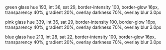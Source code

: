 green glass
hue 193, int 36, sat 29, border-intensity 100, border-glow 16px, transparency 40%, gradient 20%, overlay darkness 70%, overlay blur 3.0px

pink glass
hue 339, int 36, sat 29, border-intensity 100, border-glow 16px, transparency 40%, gradient 20%, overlay darkness 70%, overlay blur 3.0px

blue glass
hue 213, int 28, sat 22, border-intensity 100, border-glow 16px, transparency 40%, gradient 20%, overlay darkness 70%, overlay blur 3.0px